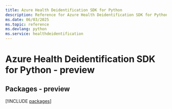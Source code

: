 ```yaml
---
title: Azure Health Deidentification SDK for Python
description: Reference for Azure Health Deidentification SDK for Python
ms.date: 06/03/2025
ms.topic: reference
ms.devlang: python
ms.service: healthdeidentification
---
```

# Azure Health Deidentification SDK for Python - preview
## Packages - preview
[!INCLUDE [packages](health-deidentification-index.md)]